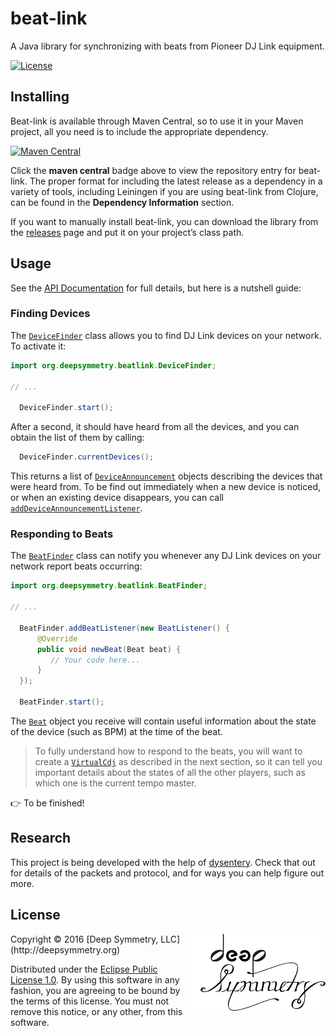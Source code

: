 # beat-link

A Java library for synchronizing with beats from Pioneer DJ Link equipment.

[![License](https://img.shields.io/badge/License-Eclipse%20Public%20License%201.0-blue.svg)](#license)

## Installing

Beat-link is available through Maven Central, so to use it in your
Maven project, all you need is to include the appropriate dependency.

[![Maven Central](https://maven-badges.herokuapp.com/maven-central/org.deepsymmetry/beat-link/badge.svg)](https://maven-badges.herokuapp.com/maven-central/org.deepsymmetry/beat-link)

Click the **maven central** badge above to view the repository entry
for beat-link. The proper format for including the latest release as a
dependency in a variety of tools, including Leiningen if you are using
beat-link from Clojure, can be found in the **Dependency Information**
section.

If you want to manually install beat-link, you can download the library
from the [releases](https://github.com/brunchboy/beat-link/releases) page
and put it on your project&rsquo;s class path.

## Usage

See the [API Documentation](http://deepsymmetry.org/beatlink/apidocs/)
for full details, but here is a nutshell guide:

### Finding Devices

The [`DeviceFinder`](http://deepsymmetry.org/beatlink/apidocs/org/deepsymmetry/beatlink/DeviceFinder.html)
class allows you to find DJ Link devices on your network. To activate it:

```java
import org.deepsymmetry.beatlink.DeviceFinder;

// ...

  DeviceFinder.start();
```

After a second, it should have heard from all the devices, and you can
obtain the list of them by calling:

```java
  DeviceFinder.currentDevices();
```

This returns a list of [`DeviceAnnouncement`](http://deepsymmetry.org/beatlink/apidocs/org/deepsymmetry/beatlink/DeviceAnnouncement.html)
objects describing the devices that were heard from. To be find out
immediately when a new device is noticed, or when an existing device
disappears, you can call
[`addDeviceAnnouncementListener`](http://deepsymmetry.org/beatlink/apidocs/org/deepsymmetry/beatlink/DeviceFinder.html#addDeviceAnnouncementListener-org.deepsymmetry.beatlink.DeviceAnnouncementListener-).

### Responding to Beats

The [`BeatFinder`](http://deepsymmetry.org/beatlink/apidocs/org/deepsymmetry/beatlink/BeatFinder.html)
class can notify you whenever any DJ Link devices on your network report beats occurring:

```java
import org.deepsymmetry.beatlink.BeatFinder;

// ...

  BeatFinder.addBeatListener(new BeatListener() {
      @Override
      public void newBeat(Beat beat) {
         // Your code here...
      }
  });

  BeatFinder.start();
```

The [`Beat`](http://deepsymmetry.org/beatlink/apidocs/org/deepsymmetry/beatlink/Beat.html)
object you receive will contain useful information about the state of the
device (such as BPM) at the time of the beat.

> To fully understand how to respond to the beats, you will want to create a
> [`VirtualCdj`](http://deepsymmetry.org/beatlink/apidocs/org/deepsymmetry/beatlink/VirtualCdj.html)
> as described in the next section, so it can tell you important
> details about the states of all the other players, such as which one is
> the current tempo master.

:point_right: To be finished!

## Research

This project is being developed with the help of
[dysentery](https://github.com/brunchboy/dysentery). Check that out
for details of the packets and protocol, and for ways you can help
figure out more.

## License

<img align="right" alt="Deep Symmetry" src="assets/DS-logo-bw-200-padded-left.png">
Copyright © 2016 [Deep Symmetry, LLC](http://deepsymmetry.org)

Distributed under the
[Eclipse Public License 1.0](http://opensource.org/licenses/eclipse-1.0.php).
By using this software in any fashion, you are agreeing to be bound by
the terms of this license. You must not remove this notice, or any
other, from this software.
